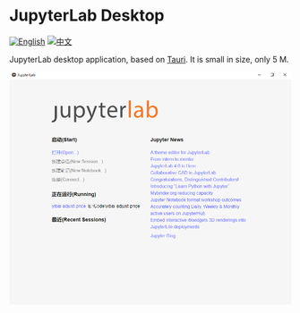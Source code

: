 # JupyterLab Desktop
[![English](https://img.shields.io/badge/lang-en-red.svg)](./README.md)
[![中文](https://img.shields.io/badge/lang-zh-blue.svg)](./README.zh.md)

JupyterLab desktop application, based on [Tauri](https://github.com/tauri-apps/tauri). It is small in size, only 5 M.



![jupyterlab](./public/jupyterlab.png)